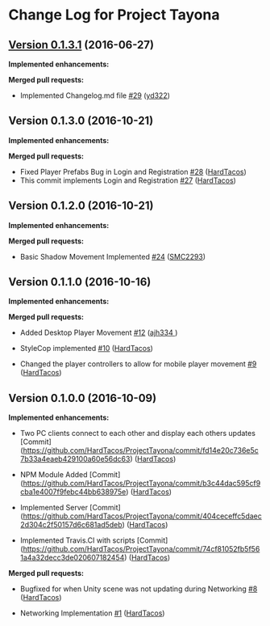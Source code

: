 # Change Log for Project Tayona

## [Version 0.1.3.1](https://github.com/HardTacos/ProjectTayona/pull/29) (2016-06-27)

**Implemented enhancements:**

**Merged pull requests:**

- Implemented Changelog.md file [\#29](https://github.com/HardTacos/ProjectTayona/pull/29) ([yd322](https://github.com/yd322))

## Version 0.1.3.0 (2016-10-21)

**Implemented enhancements:**

**Merged pull requests:**

- Fixed Player Prefabs Bug in Login and Registration [\#28](https://github.com/HardTacos/ProjectTayona/pull/28) ([HardTacos](https://github.com/HardTacos))
- This commit implements Login and Registration [\#27](https://github.com/HardTacos/ProjectTayona/pull/27) ([HardTacos](https://github.com/etang93))

## Version 0.1.2.0 (2016-10-21)

**Implemented enhancements:**

**Merged pull requests:**

- Basic Shadow Movement Implemented [\#24](https://github.com/HardTacos/ProjectTayona/pull/24) ([SMC2293](https://github.com/SMC2293))

## Version 0.1.1.0 (2016-10-16)

**Implemented enhancements:**


**Merged pull requests:**

- Added Desktop Player Movement [\#12](https://github.com/HardTacos/ProjectTayona/pull/12) ([ajh334 ](https://github.com/ajh334 ))

- StyleCop implemented [\#10](https://github.com/HardTacos/ProjectTayona/pull/10) ([HardTacos](https://github.com/HardTacos))

- Changed the player controllers to allow for mobile player movement [\#9](https://github.com/HardTacos/ProjectTayona/pull/9) ([HardTacos](https://github.com/HardTacos))

## Version 0.1.0.0 (2016-10-09)

**Implemented enhancements:**

- Two PC clients connect to each other and display each others updates [Commit] (https://github.com/HardTacos/ProjectTayona/commit/fd14e20c736e5c7b33a4eaeb429100a60e56dc63) ([HardTacos](https://github.com/HardTacos))

- NPM Module Added [Commit] (https://github.com/HardTacos/ProjectTayona/commit/b3c44dac595cf9cba1e4007f9febc44bb638975e) ([HardTacos](https://github.com/HardTacos))

- Implemented Server [Commit] (https://github.com/HardTacos/ProjectTayona/commit/404ceceffc5daec2d304c2f50157d6c681ad5deb) ([HardTacos](https://github.com/HardTacos))

- Implemented Travis.CI with scripts [Commit] (https://github.com/HardTacos/ProjectTayona/commit/74cf81052fb5f561a4a32decc3de020607182454) ([HardTacos](https://github.com/HardTacos))

**Merged pull requests:**

- Bugfixed for when Unity scene was not updating during Networking [\#8](https://github.com/HardTacos/ProjectTayona/pull/8) ([HardTacos](https://github.com/HardTacos))

- Networking Implementation [\#1](https://github.com/HardTacos/ProjectTayona/pull/1) ([HardTacos](https://github.com/HardTacos))


